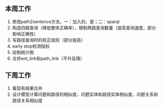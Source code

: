 ## 本周工作
1. 修改path2sentence方法，一：加入的、是；二：sparql
2. 构造四跳查询（降低整体正确率），限制两跳查询数量（提高查询速度，部分影响正确性）
3. 写路径查询时的校正规则（部分提高）
4. early stop检测指标
5. 绘制统计图
6. 合并ent_link和path_link（不升反降）

## 下周工作
1. 看现有结果合并
2. 设计模型计算问题和路径的相似度，问题实体和路径实体相似度，问题关系和路径关系相似度
